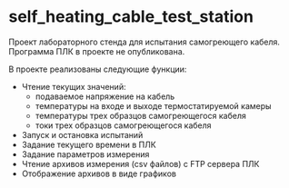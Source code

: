 # self_heating_cable_test_station
Проект лабораторного стенда для испытания самогреющего кабеля.
Программа ПЛК в проекте не опубликована.

В проекте реализованы следующие функции:
- Чтение текущих значений:
    - подаваемое напряжение на кабель
    - температуры на входе и выходе термостатируемой камеры
    - температуры трех образцов самогреющегося кабеля
    - токи трех образцов самогреющегося кабеля
- Запуск и остановка испытаний
- Задание текущего времени в ПЛК
- Задание параметров измерения
- Чтение архивов измерения (csv файлов) с FTP сервера ПЛК
- Отображение архивов в виде графиков
